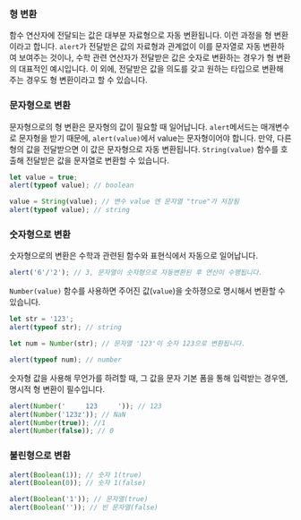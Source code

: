 ### 형 변환
함수 연산자에 전달되는 값은 대부분 자료형으로 자동 변환됩니다.
이런 과정을 형 변환이라고 합니다.
`alert`가 전달받은 값의 자료형과 관계없이 이를 문자열로 자동 변환하여 보여주는 것이나,
수학 관련 연산자가 전달받은 값은 숫자로 변환하는 경우가 형 변환의 대표적인 예시입니다.
이 외에, 전달받은 값을 의도를 갖고 원하는 타입으로 변환해 주는 경우도 형 변환이라고 할 수 있습니다.

### 문자형으로 변환
문자형으로의 형 변환은 문자형의 값이 필요할 때 일어납니다.
`alert`메서드는 매개변수로 문자형을 받기 때문에,
`alert(value)`에서 value는 문자형이어야 합니다.
만약, 다른 형의 값을 전달받으면 이 값은 문자형으로 자동 변환됩니다.
`String(value)` 함수를 호출해 전달받은 값을 문자열로 변환할 수 있습니다.
```js
let value = true;
alert(typeof value); // boolean

value = String(value); // 변수 value 엔 문자열 "true"가 저장됨
alert(typeof value); // string
```
### 숫자형으로 변환
숫자형으로의 변환은 수학과 관련된 함수와 표현식에서 자동으로 일어납니다.

```js
alert('6'/'2'); // 3, 문자열이 숫자형으로 자동변환된 후 연산이 수행됩니다.
```
`Number(value)` 함수를 사용하면 주어진 값(`value`)을 숫하졍으로 명시해서 변환할 수 있습니다.
```js
let str = '123';
alert(typeof str); // string

let num = Number(str); // 문자열 '123'이 숫자 123으로 변환됩니다.

alert(typeof num); // number
```

숫자형 값을 사용해 무언가를 하려할 때, 그 값을 문자 기본 폼을 통해 입력받는 경우엔,
명시적 형 변환이 필수입니다.
```js
alert(Number('     123     ')); // 123
alert(Number('123z')); // NaN
alert(Number(true)); //1
alert(Number(false)); // 0
```
### 불린형으로 변환
```js
alert(Boolean(1)); // 숫자 1(true)  
alert(Boolean(0)); // 숫자 1(false)

alert(Boolean('1')); // 문자열(true)
alert(Boolean('')); // 빈 문자열(false)
```

